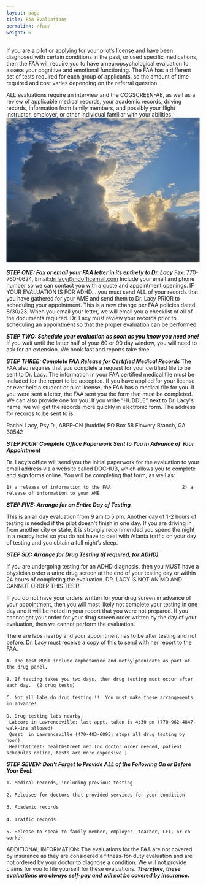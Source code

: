 ```yaml
---
layout: page
title: FAA Evaluations
permalink: /faa/
weight: 6
---
```


If you are a pilot or applying for your pilot’s license and have been diagnosed with certain conditions in the past, or used specific medications, then the FAA will require you to have a neuropsychological evaluation to assess your cognitive and emotional functioning. The FAA has a different set of tests required for each group of applicants, so the amount of time required and cost varies depending on the referral question. 

ALL evaluations require an interview and the COGSCREEN-AE, as well as a review of applicable medical records, your academic records, driving records, information from family members, and possibly your flight instructor, employer, or other individual familiar with your abilities. 
 <img src="images/IMG_0626.jpg">

***STEP ONE:     Fax or email your FAA letter in its entirety to Dr. Lacy***
Fax:  770-760-0624, Email:drrlacy@mdofficemail.com 
Include your email and phone number so we can contact you with a quote and appointment openings.
IF YOUR EVALUATION IS FOR ADHD....you must send ALL of your records that you have gathered for your AME and send them to Dr. Lacy PRIOR to scheduling your appointment. This is a new change per FAA policies dated 8/30/23. When you email your letter, we will email you a checklist of all of the documents required. Dr. Lacy must review your records prior to scheduling an appointment so that the proper evaluation can be performed. 

***STEP TWO: 	Schedule your evaluation as soon as you know you need one!*** 
If you wait until the latter half of your 60 or 90 day window, you will need to ask for an extension. We book fast and reports take time. 

***STEP THREE: Complete FAA Release for Certified Medical Records***
The FAA also requires that you complete a request for your certified file to be sent to Dr. Lacy. The information in your FAA certified medical file must be included for the report to be accepted.  If you have applied for your license or ever held a student or pilot license, the FAA has a medical file for you. If you were sent a letter, the FAA sent you the form that must be completed. We can also provide one for you. If you write "HUDDLE" next to Dr. Lacy's name, we will get the records more quickly in electronic form. The address for records to be sent to is: 

Rachel Lacy, Psy.D., ABPP-CN (huddle)
PO Box 58
Flowery Branch, GA 30542

***STEP FOUR: Complete Office Paperwork Sent to You in Advance of Your Appointment***

Dr. Lacy’s office will send you the initial paperwork for the evaluation to your email address via a website called DOCHUB, which allows you to complete and sign forms online.  You will be completing that form, as well as:

	1) a release of information to the FAA                          2) a release of information to your AME
	
***STEP FIVE:  Arrange for an Entire Day of Testing***

This is an all day evaluation from 9 am to 5 pm. Another day of 1-2 hours of testing is needed if the pilot doesn't finish in one day. 
If you are driving in from another city or state, it is strongly recommended you spend the night in a nearby hotel so you do not have to deal with Atlanta traffic on your day of testing and you obtain a full night’s sleep. 

***STEP SIX: Arrange for Drug Testing (if required, for ADHD)***
    
If you are undergoing testing for an ADHD diagnosis,  then you MUST have a physician order a urine drug screen at the end of your testing day or within 24 hours of completing the evaluation. DR. LACY IS NOT AN MD AND CANNOT ORDER THIS TEST! 

If you do not have your orders written for your drug screen in advance of your appointment, then you will most likely not complete your testing in one day and it will be noted in your report that you were not prepared.  If you cannot get your order for your drug screen order written by the day of your evaluation, then we cannot perform the evaluation. 

There are labs nearby and your appointment has to be after testing and not before. Dr. Lacy must receive a copy of this to send with her report to the FAA.       
	
 	A. The test MUST include amphetamine and methylphenidate as part of the drug panel. 
  
	B. If testing takes you two days, then drug testing must occur after each day.  (2 drug tests)
 
 	C. Not all labs do drug testing!!!  You must make these arrangements in advance!
  
  	D. Drug testing labs nearby: 
   	 Labcorp in Lawrenceville: last appt. taken is 4:30 pm (770-962-4847- walk-ins allowed) 
   	 Quest  in Lawrenceville (470-403-6095; stops all drug testing by noon) 
   	 Healthstreet- healthstreet.net (no doctor order needed, patient schedules online, tests are more expensive.)

***STEP SEVEN: Don't Forget to Provide ALL of the Following On or Before Your Eval:***

    1. Medical records, including previous testing
    
    2. Releases for doctors that provided services for your condition
    
    3. Academic records
    
    4. Traffic records
    
    5. Release to speak to family member, employer, teacher, CFI, or co-worker 

ADDITIONAL INFORMATION: The evaluations for the FAA are not covered by insurance as they are considered a fitness-for-duty evaluation and are not ordered by your doctor to diagnose a condition. We will not provide claims for you to file yourself for these evaluations.
 ***Therefore, these evaluations are always self-pay and will not be covered by insurance.*** 
